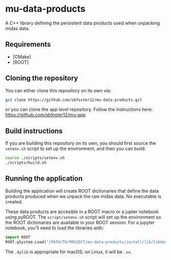 # mu-data-products

A C++ library defining the persistent data products used when unpacking midas data.

## Requirements

- [CMake]
- [ROOT]

## Cloning the repository

You can either clone this repository on its own via:

```bash
git clone https://github.com/sbfoster12/mu-data-products.git
``` 

or you can clone the app level repository. Follow the instructions here: https://github.com/sbfoster12/mu-app

## Build instructions

If you are building this repository on its own, you should first source the `setenv.sh` script to set up the environment, and then you can build:

```bash
source ./scripts/setenv.sh
./scripts/build.sh
```

## Running the application

Building the application will create ROOT dictionaries that define the data products produced when we unpack the raw midas data. No executable is created. 

These data products are accesible in a ROOT macro or a jupter notebook using pyROOT. The `script/setenv.sh` script will set up the environment so the ROOT dictionaries are available in your ROOT session. For a jupyter notebook, you'll need to load the libraries with:
```python
import ROOT
ROOT.gSystem.Load("/PATH/TO/PROJECT/mu-data-products/install/lib/libdata_products.dylib")
```
The `.dylib` is appropriate for macOS; on Linux, it will be `.so`.